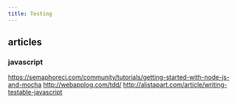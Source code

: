 ```yaml
---
title: Testing
---
```



## articles

### javascript
https://semaphoreci.com/community/tutorials/getting-started-with-node-js-and-mocha
http://webapplog.com/tdd/
http://alistapart.com/article/writing-testable-javascript
